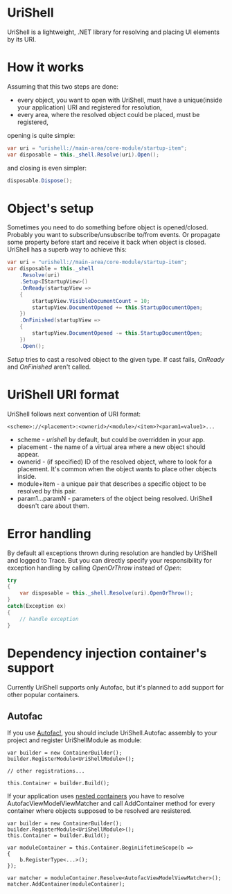 # UriShell

UriShell is a lightweight, .NET library for resolving and placing UI elements by its URI. 

# How it works 

Assuming that this two steps are done:
- every object, you want to open with UriShell, must have a unique(inside your application) URI and registered for resolution,
- every area, where the resolved object could be placed, must be registered,

opening is quite simple:
```C#
var uri = "urishell://main-area/core-module/startup-item";
var disposable = this._shell.Resolve(uri).Open();
```
and closing is even simpler:  
```C#
disposable.Dispose();
```

# Object's setup

Sometimes you need to do something before object is opened/closed. Probably you want to subscribe/unsubscribe to/from events. Or propagate some property before start and receive it back when object is closed. UriShell has a superb way to achieve this: 
```C#
var uri = "urishell://main-area/core-module/startup-item";
var disposable = this._shell
    .Resolve(uri)
    .Setup<IStartupView>()
    .OnReady(startupView =>
    {
        startupView.VisibleDocumentCount = 10;
        startupView.DocumentOpened += this.StartupDocumentOpen;
    })
    .OnFinished(startupView => 
    {
        startupView.DocumentOpened -= this.StartupDocumentOpen;
    })
    .Open();
```

*Setup* tries to cast a resolved object to the given type. If cast fails, *OnReady* and *OnFinished* aren't called.

# UriShell URI format

UriShell follows next convention of URI format:
```
<scheme>://<placement>:<ownerid>/<module>/<item>?<param1=value1>...
```

- scheme - *urishell* by default, but could be overridden in your app.
- placement - the name of a virtual area where a new object should appear.
- ownerid - (if specified) ID of the resolved object, where to look for a placement. It's common when the object wants to place other objects inside. 
- module+item - a unique pair that describes a specific object to be resolved by this pair. 
- param1...paramN - parameters of the object being resolved. UriShell doesn't care about them. 

# Error handling
By default all exceptions thrown during resolution are handled by UriShell and logged to Trace. 
But you can directly specify your responsibility for exception handling by calling *OpenOrThrow* instead of *Open*: 
```C#
try
{
    var disposable = this._shell.Resolve(uri).OpenOrThrow();
}
catch(Exception ex)
{
    // handle exception
}
```

# Dependency injection container's support

Currently UriShell supports only Autofac, but it's planned to add support for other popular containers.

## Autofac
If you use [Autofac!](http://autofac.org/), you should include UriShell.Autofac assembly to your project and register UriShellModule as module: 

```
var builder = new ContainerBuilder();
builder.RegisterModule<UriShellModule>();

// other registrations...

this.Container = builder.Build();
```

If your application uses [nested containers](http://autofac.readthedocs.org/en/latest/lifetime/working-with-scopes.html#creating-a-new-lifetime-scope) you have to resolve AutofacViewModelViewMatcher and call AddContainer method for every container where objects supposed to be resolved are resistered. 
```
var builder = new ContainerBuilder();
builder.RegisterModule<UriShellModule>();
this.Container = builder.Build();

var moduleContainer = this.Container.BeginLifetimeScope(b =>
{
	b.RegisterType<...>();
});

var matcher = moduleContainer.Resolve<AutofacViewModelViewMatcher>();
matcher.AddContainer(moduleContainer);
```
